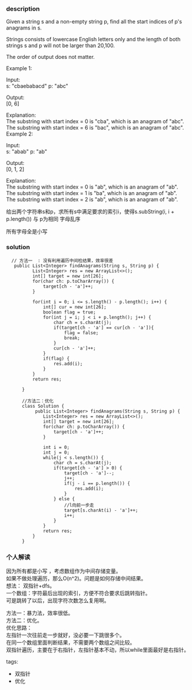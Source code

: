 ### description    
  Given a string s and a non-empty string p, find all the start indices of p's anagrams in s.  
    
  Strings consists of lowercase English letters only and the length of both strings s and p will not be larger than 20,100.  
    
  The order of output does not matter.  
    
  Example 1:  
    
  Input:  
  s: "cbaebabacd" p: "abc"  
    
  Output:  
  [0, 6]  
    
  Explanation:  
  The substring with start index = 0 is "cba", which is an anagram of "abc".  
  The substring with start index = 6 is "bac", which is an anagram of "abc".  
  Example 2:  
    
  Input:  
  s: "abab" p: "ab"  
    
  Output:  
  [0, 1, 2]  
    
  Explanation:  
  The substring with start index = 0 is "ab", which is an anagram of "ab".  
  The substring with start index = 1 is "ba", which is an anagram of "ab".  
  The substring with start index = 2 is "ab", which is an anagram of "ab".  
    
  给出两个字符串s和p，求所有s中满足要求的索引i，使得s.subString(i, i + p.length()) 与 p为相同 字母乱序   
    
  所有字母全是小写  
### solution    
```    
  // 方法一  : 没有利用遍历中间检结果，效率很差  
   public List<Integer> findAnagrams(String s, String p) {  
          List<Integer> res = new ArrayList<>();  
          int[] target = new int[26];  
          for(char ch: p.toCharArray()) {  
              target[ch - 'a']++;  
          }  
    
          for(int i = 0; i <= s.length() - p.length(); i++) {  
              int[] cur = new int[26];  
              boolean flag = true;  
              for(int j = i; j < i + p.length(); j++) {  
                  char ch = s.charAt(j);  
                  if(target[ch - 'a'] == cur[ch - 'a']){  
                      flag = false;  
                      break;  
                  }  
                  cur[ch - 'a']++;  
              }  
              if(flag) {  
                  res.add(i);  
              }  
          }  
          return res;  
    
      }  
        
      //方法二：优化  
      class Solution {  
           public List<Integer> findAnagrams(String s, String p) {  
              List<Integer> res = new ArrayList<>();  
              int[] target = new int[26];  
              for(char ch: p.toCharArray()) {  
                  target[ch - 'a']++;  
              }  
        
              int i = 0;  
              int j = 0;  
              while(j < s.length()) {  
                  char ch = s.charAt(j);  
                  if(target[ch - 'a'] > 0) {  
                      target[ch - 'a']--;  
                      j++;  
                      if(j - i == p.length()) {  
                          res.add(i);  
                      }  
                  } else {  
                      //l向前一步走  
                      target[s.charAt(i) - 'a']++;  
                      i++;  
                  }  
              }  
              return res;  
          }  
      }     
```    
    
### 个人解读    
  因为所有都是小写 ，考虑数组作为中间存储变量。  
  如果不做处理遍历，那么O(n^2)。问题是如何存储中间结果。  
  想法： 双指针+dfs。  
  一个数组：字符最后出现的索引，方便不符合要求后跳转指针。  
  可是跳转了以后，出现字符次数怎么复用啊。  
    
  方法一：暴力法，效率很低。  
  方法二：优化。  
  优化思路：   
  左指针一次往前走一步就好，没必要一下跳很多个。  
  在同一个数组里面判断结果，不需要两个数组之间比较。  
  双指针遍历，主要在于右指针，左指针基本不动，所以while里面最好是右指针。  
    
tags:    
  -  双指针  
  -  优化  
